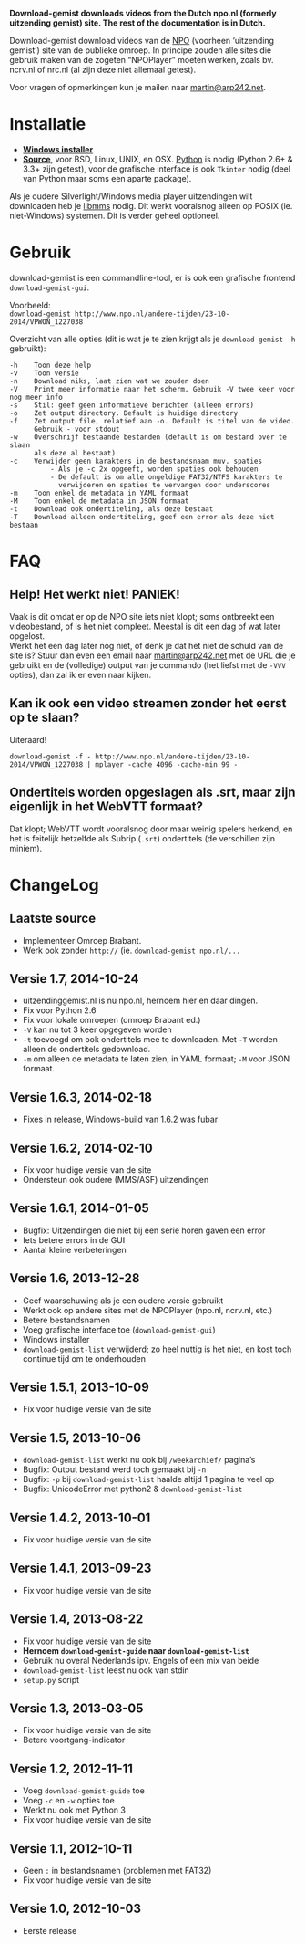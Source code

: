 **Download-gemist downloads videos from the Dutch npo.nl (formerly uitzending
gemist) site. The rest of the documentation is in Dutch.**


Download-gemist download videos van de [NPO][1] (voorheen ‘uitzending gemist’)
site van de publieke omroep. In principe zouden alle sites die gebruik maken van
de zogeten “NPOPlayer” moeten werken, zoals bv. ncrv.nl of nrc.nl (al zijn deze
niet allemaal getest).

Voor vragen of opmerkingen kun je mailen naar [martin@arp242.net][3].


Installatie
===========
- **[Windows installer][d-win]**
- **[Source][d-unix]**, voor BSD, Linux, UNIX, en OSX. [Python][2] is nodig
  (Python 2.6+ & 3.3+ zijn getest), voor de grafische interface is ook `Tkinter`
  nodig (deel van Python maar soms een aparte package).

Als je oudere Silverlight/Windows media player uitzendingen wilt downloaden heb
je [libmms][libmms] nodig. Dit werkt vooralsnog alleen op POSIX (ie.
niet-Windows) systemen. Dit is verder geheel optioneel.


Gebruik
=======
download-gemist is een commandline-tool, er is ook een grafische frontend
`download-gemist-gui`.

Voorbeeld:  
`download-gemist http://www.npo.nl/andere-tijden/23-10-2014/VPWON_1227038`

Overzicht van alle opties (dit is wat je te zien krijgt als je `download-gemist
-h` gebruikt):

	-h    Toon deze help
	-v    Toon versie
	-n    Download niks, laat zien wat we zouden doen
	-V    Print meer informatie naar het scherm. Gebruik -V twee keer voor nog meer info
	-s    Stil: geef geen informatieve berichten (alleen errors)
	-o    Zet output directory. Default is huidige directory
	-f    Zet output file, relatief aan -o. Default is titel van de video.
	      Gebruik - voor stdout
	-w    Overschrijf bestaande bestanden (default is om bestand over te slaan
	      als deze al bestaat)
	-c    Verwijder geen karakters in de bestandsnaam muv. spaties
	          - Als je -c 2x opgeeft, worden spaties ook behouden
	          - De default is om alle ongeldige FAT32/NTFS karakters te
	            verwijderen en spaties te vervangen door underscores
	-m    Toon enkel de metadata in YAML formaat
	-M    Toon enkel de metadata in JSON formaat
	-t    Download ook ondertiteling, als deze bestaat
	-T    Download alleen ondertiteling, geef een error als deze niet bestaan



FAQ
===

Help! Het werkt niet! PANIEK!
-----------------------------
Vaak is dit omdat er op de NPO site iets niet klopt; soms ontbreekt een
videobestand, of is het niet compleet. Meestal is dit een dag of wat later
opgelost.  
Werkt het een dag later nog niet, of denk je dat het niet de schuld van de site
is? Stuur dan even een email naar [martin@arp242.net][3] met de URL die je
gebruikt en de (volledige) output van je commando (het liefst met de `-VVV`
opties), dan zal ik er even naar kijken.

Kan ik ook een video streamen zonder het eerst op te slaan?
-----------------------------------------------------------
Uiteraard!

`download-gemist -f - http://www.npo.nl/andere-tijden/23-10-2014/VPWON_1227038 | mplayer -cache 4096 -cache-min 99 -`

Ondertitels worden opgeslagen als .srt, maar zijn eigenlijk in het WebVTT formaat?
----------------------------------------------------------------------------------
Dat klopt; WebVTT wordt vooralsnog door maar weinig spelers herkend, en het is
feitelijk hetzelfde als Subrip (`.srt`) ondertitels (de verschillen zijn miniem).


ChangeLog
=========

Laatste source
--------------
- Implementeer Omroep Brabant.
- Werk ook zonder `http://` (ie. `download-gemist npo.nl/...`


Versie 1.7, 2014-10-24
----------------------
- uitzendinggemist.nl is nu npo.nl, hernoem hier en daar dingen.
- Fix voor Python 2.6
- Fix voor lokale omroepen (omroep Brabant ed.)
- `-V` kan nu tot 3 keer opgegeven worden
- `-t` toevoegd om ook ondertitels mee te downloaden. Met `-T` worden alleen de
  ondertitels gedownload.
- `-m` om alleen de metadata te laten zien, in YAML formaat; `-M` voor JSON
  formaat.


Versie 1.6.3, 2014-02-18
------------------------
- Fixes in release, Windows-build van 1.6.2 was fubar


Versie 1.6.2, 2014-02-10
------------------------
- Fix voor huidige versie van de site
- Ondersteun ook oudere (MMS/ASF) uitzendingen


Versie 1.6.1, 2014-01-05
------------------------
- Bugfix: Uitzendingen die niet bij een serie horen gaven een error
- Iets betere errors in de GUI
- Aantal kleine verbeteringen


Versie 1.6, 2013-12-28
----------------------
- Geef waarschuwing als je een oudere versie gebruikt
- Werkt ook op andere sites met de NPOPlayer (npo.nl, ncrv.nl, etc.)
- Betere bestandsnamen
- Voeg grafische interface toe (`download-gemist-gui`)
- Windows installer
- `download-gemist-list` verwijderd; zo heel nuttig is het niet, en kost toch
  continue tijd om te onderhouden


Versie 1.5.1, 2013-10-09
------------------------
- Fix voor huidige versie van de site


Versie 1.5, 2013-10-06
----------------------
- `download-gemist-list` werkt nu ook bij `/weekarchief/` pagina’s
- Bugfix: Output bestand werd toch gemaakt bij `-n`
- Bugfix: `-p` bij `download-gemist-list` haalde altijd 1 pagina te veel op
- Bugfix: UnicodeError met python2 & `download-gemist-list`


Versie 1.4.2, 2013-10-01
------------------------
- Fix voor huidige versie van de site


Versie 1.4.1, 2013-09-23
------------------------
- Fix voor huidige versie van de site


Versie 1.4, 2013-08-22
----------------------
- Fix voor huidige versie van de site
- **Hernoem `download-gemist-guide` naar `download-gemist-list`**
- Gebruik nu overal Nederlands ipv. Engels of een mix van beide
- `download-gemist-list` leest nu ook van stdin
- `setup.py` script


Versie 1.3, 2013-03-05
----------------------
- Fix voor huidige versie van de site
- Betere voortgang-indicator


Versie 1.2, 2012-11-11
----------------------
- Voeg `download-gemist-guide` toe
- Voeg `-c` en `-w` opties toe
- Werkt nu ook met Python 3
- Fix voor huidige versie van de site


Versie 1.1, 2012-10-11
----------------------
- Geen `:` in bestandsnamen (problemen met FAT32)
- Fix voor huidige versie van de site


Versie 1.0, 2012-10-03
----------------------
- Eerste release



[1]: http://www.npo.nl/
[2]: http://python.org/
[3]: mailto:martin@arp242.net
[d-win]: https://bitbucket.org/Carpetsmoker/download-gemist/downloads/download-gemist-setup-1.7.exe
[d-unix]: https://bitbucket.org/Carpetsmoker/download-gemist/downloads/download-gemist-1.7.tar.gz
[libmms]: http://sourceforge.net/projects/libmms/
